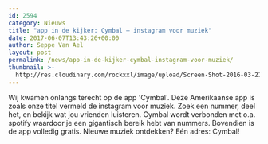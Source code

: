 ```yaml
---
id: 2594
category: Nieuws
title: "app in de kijker: Cymbal – instagram voor muziek"
date: 2017-06-07T13:43:26+00:00
author: Seppe Van Ael
layout: post
permalink: /news/app-in-de-kijker-cymbal-instagram-voor-muziek/
thumbnail: >-
  http://res.cloudinary.com/rockxxl/image/upload/Screen-Shot-2016-03-21-at-4.23.43-PM.png
---
```

Wij kwamen onlangs terecht op de app 'Cymbal'. Deze Amerikaanse app is zoals onze titel vermeld de instagram voor muziek. Zoek een nummer, deel het, en bekijk wat jou vrienden luisteren. Cymbal wordt verbonden met o.a. spotify waardoor je een gigantisch bereik hebt van nummers. Bovendien is de app volledig gratis. Nieuwe muziek ontdekken? Eén adres: Cymbal!
